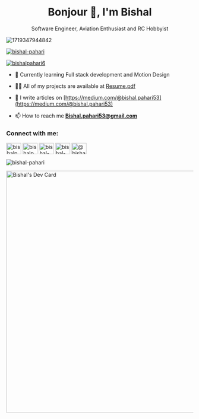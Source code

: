 <h1 align="center">Bonjour 👋, I'm Bishal</h1>
<p align="center">Software Engineer, Aviation Enthusiast and RC Hobbyist</h3>


![1719347944842](https://github.com/Bishal-Pahari/Bishal-Pahari/assets/61013432/3379f525-c63e-43aa-b092-6dcabaa05806)

<p align="left"> <a href="https://github.com/ryo-ma/github-profile-trophy"><img src="https://github-profile-trophy.vercel.app/?username=bishal-pahari" alt="bishal-pahari" /></a> </p>



<p align="left"> <a href="https://twitter.com/bishalpahari6" target="blank"><img src="https://img.shields.io/twitter/follow/bishalpahari6?logo=twitter&style=for-the-badge" alt="bishalpahari6" /></a> </p>

- 📖 Currently learning Full stack development and Motion Design

- 👨‍💻 All of my projects are available at [Resume.pdf](https://resume-bishal.tiiny.site)

- 📝 I write articles on [https://medium.com/@bishal.pahari53](https://medium.com/@bishal.pahari53)

- 📫 How to reach me **Bishal.pahari53@gmail.com**

<h3 align="left">Connect with me:</h3>
<p align="left">
<a href="https://dev.to/bishalpahari" target="blank"><img align="center" src="https://raw.githubusercontent.com/rahuldkjain/github-profile-readme-generator/master/src/images/icons/Social/devto.svg" alt="bishalpahari" height="30" width="40" /></a>
<a href="https://twitter.com/bishalpahari6" target="blank"><img align="center" src="https://raw.githubusercontent.com/rahuldkjain/github-profile-readme-generator/master/src/images/icons/Social/twitter.svg" alt="bishalpahari6" height="30" width="40" /></a>
<a href="https://linkedin.com/in/bishal-pahari" target="blank"><img align="center" src="https://raw.githubusercontent.com/rahuldkjain/github-profile-readme-generator/master/src/images/icons/Social/linked-in-alt.svg" alt="bishal-pahari" height="30" width="40" /></a>
<a href="https://stackoverflow.com/users/18783569/bishal-pahari" target="blank"><img align="center" src="https://raw.githubusercontent.com/rahuldkjain/github-profile-readme-generator/master/src/images/icons/Social/stack-overflow.svg" alt="bishal-pahari" height="30" width="40" /></a>
<a href="https://medium.com/@bishal.pahari53" target="blank"><img align="center" src="https://raw.githubusercontent.com/rahuldkjain/github-profile-readme-generator/master/src/images/icons/Social/medium.svg" alt="@bishal.pahari53" height="30" width="40" /></a>
</p>

<p><img align="center" src="https://github-readme-streak-stats.herokuapp.com/?user=bishal-pahari&" alt="bishal-pahari" /></p>

<a href="https://app.daily.dev/berlin5"><img src="https://api.daily.dev/devcards/v2/MybUyNvuxkdheOqbAWCSj.png?type=wide&r=98m" width="652" alt="Bishal's Dev Card"/></a>
